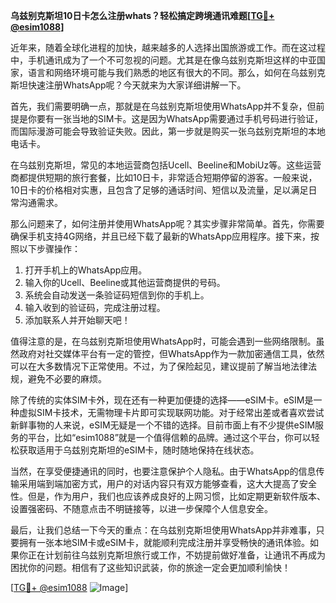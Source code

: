 **乌兹别克斯坦10日卡怎么注册whats？轻松搞定跨境通讯难题[[TG💪+ @esim1088](https://t.me/s/esim1088)]**

近年来，随着全球化进程的加快，越来越多的人选择出国旅游或工作。而在这过程中，手机通讯成为了一个不可忽视的问题。尤其是在像乌兹别克斯坦这样的中亚国家，语言和网络环境可能与我们熟悉的地区有很大的不同。那么，如何在乌兹别克斯坦快速注册WhatsApp呢？今天就来为大家详细讲解一下。

首先，我们需要明确一点，那就是在乌兹别克斯坦使用WhatsApp并不复杂，但前提是你要有一张当地的SIM卡。这是因为WhatsApp需要通过手机号码进行验证，而国际漫游可能会导致验证失败。因此，第一步就是购买一张乌兹别克斯坦的本地电话卡。

在乌兹别克斯坦，常见的本地运营商包括Ucell、Beeline和MobiUz等。这些运营商都提供短期的旅行套餐，比如10日卡，非常适合短期停留的游客。一般来说，10日卡的价格相对实惠，且包含了足够的通话时间、短信以及流量，足以满足日常沟通需求。

那么问题来了，如何注册并使用WhatsApp呢？其实步骤非常简单。首先，你需要确保手机支持4G网络，并且已经下载了最新的WhatsApp应用程序。接下来，按照以下步骤操作：

1. 打开手机上的WhatsApp应用。
2. 输入你的Ucell、Beeline或其他运营商提供的号码。
3. 系统会自动发送一条验证码短信到你的手机上。
4. 输入收到的验证码，完成注册过程。
5. 添加联系人并开始聊天吧！

值得注意的是，在乌兹别克斯坦使用WhatsApp时，可能会遇到一些网络限制。虽然政府对社交媒体平台有一定的管控，但WhatsApp作为一款加密通信工具，依然可以在大多数情况下正常使用。不过，为了保险起见，建议提前了解当地法律法规，避免不必要的麻烦。

除了传统的实体SIM卡外，现在还有一种更加便捷的选择——eSIM卡。eSIM是一种虚拟SIM卡技术，无需物理卡片即可实现联网功能。对于经常出差或者喜欢尝试新鲜事物的人来说，eSIM无疑是一个不错的选择。目前市面上有不少提供eSIM服务的平台，比如“esim1088”就是一个值得信赖的品牌。通过这个平台，你可以轻松获取适用于乌兹别克斯坦的eSIM卡，随时随地保持在线状态。

当然，在享受便捷通讯的同时，也要注意保护个人隐私。由于WhatsApp的信息传输采用端到端加密方式，用户的对话内容只有双方能够查看，这大大提高了安全性。但是，作为用户，我们也应该养成良好的上网习惯，比如定期更新软件版本、设置强密码、不随意点击不明链接等，以进一步保障个人信息安全。

最后，让我们总结一下今天的重点：在乌兹别克斯坦使用WhatsApp并非难事，只要拥有一张本地SIM卡或eSIM卡，就能顺利完成注册并享受畅快的通讯体验。如果你正在计划前往乌兹别克斯坦旅行或工作，不妨提前做好准备，让通讯不再成为困扰你的问题。相信有了这些知识武装，你的旅途一定会更加顺利愉快！

[[TG💪+ @esim1088](https://t.me/s/esim1088) ![Image](https://i.postimg.cc/4NQfJmqS/Snipaste-2025-05-13-00-14-12.png)]